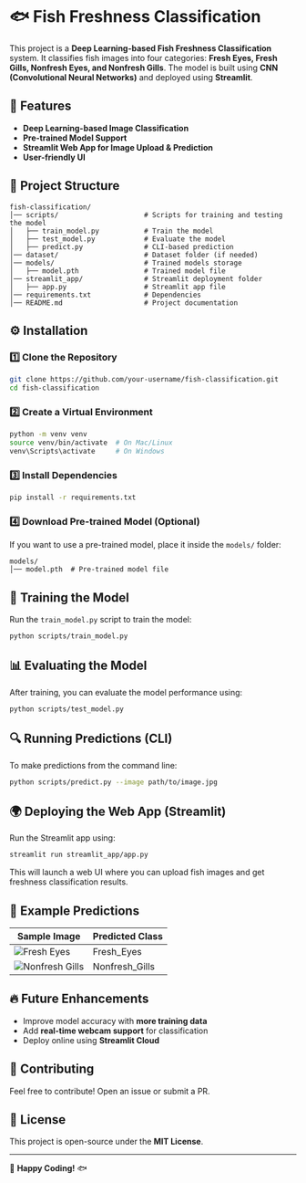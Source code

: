 # 🐟 Fish Freshness Classification

This project is a **Deep Learning-based Fish Freshness Classification** system. It classifies fish images into four categories: **Fresh Eyes, Fresh Gills, Nonfresh Eyes, and Nonfresh Gills**. The model is built using **CNN (Convolutional Neural Networks)** and deployed using **Streamlit**.

## 📌 Features
- **Deep Learning-based Image Classification**
- **Pre-trained Model Support**
- **Streamlit Web App for Image Upload & Prediction**
- **User-friendly UI**

## 📂 Project Structure
```
fish-classification/
│── scripts/                     # Scripts for training and testing the model
│   ├── train_model.py           # Train the model
│   ├── test_model.py            # Evaluate the model
│   ├── predict.py               # CLI-based prediction
│── dataset/                     # Dataset folder (if needed)
│── models/                      # Trained models storage
│   ├── model.pth                # Trained model file
│── streamlit_app/               # Streamlit deployment folder
│   ├── app.py                   # Streamlit app file
│── requirements.txt             # Dependencies
│── README.md                    # Project documentation
```

## ⚙️ Installation
### 1️⃣ Clone the Repository
```bash
git clone https://github.com/your-username/fish-classification.git
cd fish-classification
```

### 2️⃣ Create a Virtual Environment
```bash
python -m venv venv
source venv/bin/activate  # On Mac/Linux
venv\Scripts\activate     # On Windows
```

### 3️⃣ Install Dependencies
```bash
pip install -r requirements.txt
```

### 4️⃣ Download Pre-trained Model (Optional)
If you want to use a pre-trained model, place it inside the `models/` folder:
```
models/
│── model.pth  # Pre-trained model file
```

## 🚀 Training the Model
Run the `train_model.py` script to train the model:
```bash
python scripts/train_model.py
```

## 📊 Evaluating the Model
After training, you can evaluate the model performance using:
```bash
python scripts/test_model.py
```

## 🔍 Running Predictions (CLI)
To make predictions from the command line:
```bash
python scripts/predict.py --image path/to/image.jpg
```

## 🌍 Deploying the Web App (Streamlit)
Run the Streamlit app using:
```bash
streamlit run streamlit_app/app.py
```
This will launch a web UI where you can upload fish images and get freshness classification results.

## 📌 Example Predictions
| Sample Image | Predicted Class |
|-------------|----------------|
| ![Fresh Eyes](sample1.jpg) | Fresh_Eyes |
| ![Nonfresh Gills](sample2.jpg) | Nonfresh_Gills |

## 🔥 Future Enhancements
- Improve model accuracy with **more training data**
- Add **real-time webcam support** for classification
- Deploy online using **Streamlit Cloud**

## 🤝 Contributing
Feel free to contribute! Open an issue or submit a PR.

## 📜 License
This project is open-source under the **MIT License**.

---

🚀 **Happy Coding!** 🐟

